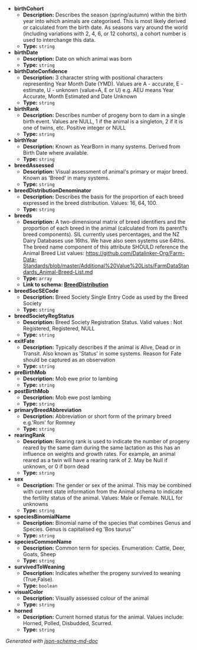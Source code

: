  - <b id="#/properties/birthCohort">birthCohort</b>
	 - **Description:** Describes the season (spring/autumn) within the birth year into which animals are categorised. This is most likely derived or calculated from the birth date. As seasons vary around the world (including variations with 2, 4, 6, or 12 cohorts), a cohort number is used to interchange this data.
	 - **Type:** `string`
 - <b id="#/properties/birthDate">birthDate</b>
	 - **Description:** Date on which animal was born
	 - **Type:** `string`
 - <b id="#/properties/birthDateConfidence">birthDateConfidence</b>
	 - **Description:** 3 character string with positional characters representing Year Month Date (YMD). Values are A - accurate, E - estimate, U - unknown (value=A, E or U) e.g. AEU means Year Accurate, Month Estimated and Date Unknown
	 - **Type:** `string`
 - <b id="#/properties/birthRank">birthRank</b>
	 - **Description:** Describes number of progeny born to dam in a single birth event. Values are NULL, 1 if the animal is a singleton, 2 if it is one of twins, etc. Positive integer or NULL
	 - **Type:** `string`
 - <b id="#/properties/birthYear">birthYear</b>
	 - **Description:** Known as YearBorn in many systems. Derived from Birth Date where available.
	 - **Type:** `string`
 - <b id="#/properties/breedAssessed">breedAssessed</b>
	 - **Description:** Visual assessment of animal's primary or major breed. Known as 'Breed' in many systems.
	 - **Type:** `string`
 - <b id="#/properties/breedDistributionDenominator">breedDistributionDenominator</b>
	 - **Description:** Describes the basis for the proportion of each breed expressed in the breed distribution. Values: 16, 64, 100.
	 - **Type:** `string`
 - <b id="#/properties/breeds">breeds</b>
	 - **Description:** A two-dimensional matrix of breed identifiers and the proportion of each breed in the animal (calculated from its parent?s breed components). SIL currently uses percentages, and the NZ Dairy Databases use 16ths. We have also seen systems use 64ths. The breed name component of this attribute SHOULD reference the Animal Breed List values: https://github.com/Datalinker-Org/Farm-Data-Standards/blob/master/Additional%20Value%20Lists/FarmDataStandards_Animal-Breed-List.md
	 - **Type:** `array`
	 - <b id="breeddistributionbreeddistribution.md">Link to schema: [BreedDistribution](BreedDistribution.md)</b>
 - <b id="#/properties/breedSocSECode">breedSocSECode</b>
	 - **Description:** Breed Society Single Entry Code as used by the Breed Society
	 - **Type:** `string`
 - <b id="#/properties/breedSocietyRegStatus">breedSocietyRegStatus</b>
	 - **Description:** Breed Society Registration Status. Valid values : Not Registered, Registered, NULL
	 - **Type:** `string`
 - <b id="#/properties/exitFate">exitFate</b>
	 - **Description:** Typically describes if the animal is Alive, Dead or in Transit. Also known as 'Status' in some systems. Reason for Fate should be captured as an observation
	 - **Type:** `string`
 - <b id="#/properties/preBirthMob">preBirthMob</b>
	 - **Description:** Mob ewe prior to lambing
	 - **Type:** `string`
 - <b id="#/properties/postBirthMob">postBirthMob</b>
	 - **Description:** Mob ewe post lambing
	 - **Type:** `string`
 - <b id="#/properties/primaryBreedAbbreviation">primaryBreedAbbreviation</b>
	 - **Description:** Abbreviation or short form of the primary breed e.g.'Rom' for Romney
	 - **Type:** `string`
 - <b id="#/properties/rearingRank">rearingRank</b>
	 - **Description:** Rearing rank is used to indicate the number of progeny reared by the same dam during the same lactation as this has an influence on weights and growth rates. For example, an animal reared as a twin will have a rearing rank of 2. May be Null if unknown, or 0 if born dead
	 - **Type:** `string`
 - <b id="#/properties/sex">sex</b>
	 - **Description:** The gender or sex of the animal. This may be combined with current state information from the Animal schema to indicate the fertility status of the animal. Values: Male or Female. NULL  for unknowns
	 - **Type:** `string`
 - <b id="#/properties/speciesBinomialName">speciesBinomialName</b>
	 - **Description:**  Binomial name of the species that combines Genus and Species. Genus is capitalised eg 'Bos taurus''
	 - **Type:** `string`
 - <b id="#/properties/speciesCommonName">speciesCommonName</b>
	 - **Description:** Common term for species. Enumeration: Cattle, Deer, Goats, Sheep
	 - **Type:** `string`
 - <b id="#/properties/survivedToWeaning">survivedToWeaning</b>
	 - **Description:** Indicates whether the progeny survived to weaning (True,False).
	 - **Type:** `boolean`
 - <b id="#/properties/visualColor">visualColor</b>
	 - **Description:** Visually assessed colour of the animal
	 - **Type:** `string`
 - <b id="#/properties/horned">horned</b>
	 - **Description:** Current horned status for the animal.  Values include: Horned, Polled, Disbudded, Scurred.
	 - **Type:** `string`

_Generated with [json-schema-md-doc](https://brianwendt.github.io/json-schema-md-doc/)_